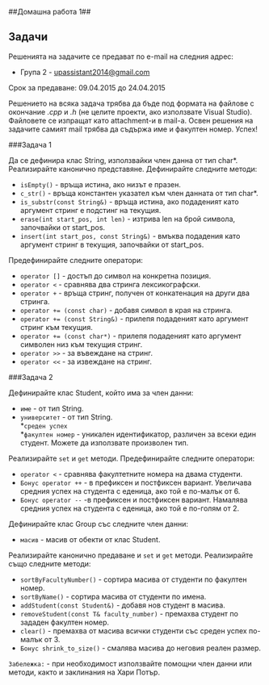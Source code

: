 ﻿##Домашна работа 1##

## Задачи ##

Решенията на задачите се предават по e-mail на следния адрес:

* Група 2 - upassistant2014@gmail.com

Срок за предаване: 09.04.2015 до 24.04.2015

Решението на всяка задача трябва да бъде под формата на файлове с окончание *.cpp* и *.h* (не целите проекти, ако използвате Visual Studio). Файловете се изпращат като attachment-и в mail-a. Освен решения на задачите самият mail трябва да съдържа име и факултен номер. Успех!

###Задача 1

Да се дефинира клас String, използвайки член данна от тип char*. Реализирайте канонично представяне.
Дефинирайте следните методи:

* ```isEmpty()``` - връща истина, ако низът е празен.
* ```c_str()``` - връща константен указател към член данната от тип char*.
* ```is_substr(const String&)``` - връща истина, ако подаденият като аргумент стринг е подстинг на текущия.
* ```erase(int start_pos, int len)``` - изтрива len на брой символа, започвайки от start_pos.
* ```insert(int start_pos, const String&)``` - вмъква подадения като аргумент стринг в текущия, започвайки от start_pos. 

Предефинирайте следните оператори:

* ```operator []``` - достъп до символ на конкретна позиция.
* ```operator <``` - сравнява два стринга лексикографски.
* ```operator +``` - връща стринг, получен от конкатенация на други два стринга.
* ```operator += (const char)``` - добавя символ в края на стринга.
* ```operator += (const String&)``` - прилепя подаденият като аргумент стринг към текущия.
* ```operator += (const char*)``` - прилепя подаденият като аргумент символен низ към текущия стринг.
* ```operator >>``` - за въвеждане на стринг.
* ```operator <<``` - за извеждане на стринг.

###Задача 2

Дефинирайте клас Student, който има за член данни:
* ```име``` - от тип String.
* ```университет``` - от тип String.<br>
*```среден успех```<br>
*```факултен номер``` - уникален идентификатор, различен за всеки един студент. Можете да използвате произволен тип.

Реализирайте ```set``` и ```get``` методи. Предефинирайте следните оператори:
* ```operator <``` - сравнява факултетните номера на двама студенти.
* ```Бонус operator ++``` - в префиксен и постфиксен вариант. Увеличава средния успех на студента с еденица, ако той е по-малък от 6.
* ```Бонус operator --``` -в префиксен и постфиксен вариант. Намалява средния успех на студента с еденица, ако той е по-голям от 2.

Дефинирайте клас Group със следните член данни:
* ```масив``` - масив от обекти от клас Student.

Реализирайте канонично предаване и ```set``` и ```get``` методи. Реализирайте също следните методи:
* ```sortByFacultyNumber()``` - сортира масива от студенти по факултен номер.
* ```sortByName()``` - сортира масива от студенти по имена.
* ```addStudent(const Student&)``` - добавя нов студент в масива.
* ```removeStudent(const T& faculty_number)``` - премахва студент по зададен факултен номер.
* ```clear()``` - премахва от масива всички студенти със среден успех по-малък от 3.
* ```Бонус shrink_to_size()``` - смалява масива до неговия реален размер.

```Забележка:``` - при необходимост използвайте помощни член данни или методи, както и заклинания на Хари Потър.